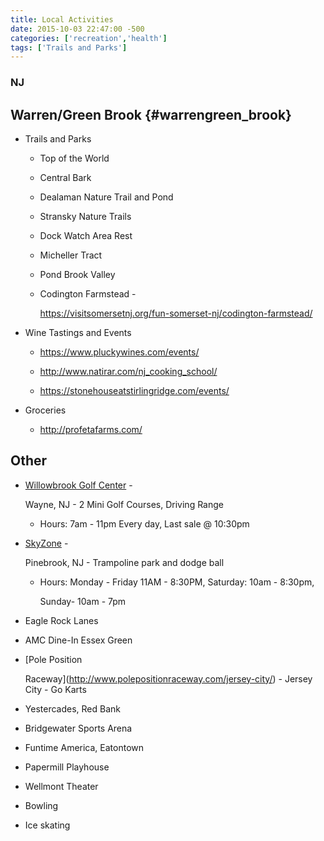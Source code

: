 ```yaml
---
title: Local Activities
date: 2015-10-03 22:47:00 -500
categories: ['recreation','health']
tags: ['Trails and Parks']
---
```


### NJ

## Warren/Green Brook {#warrengreen_brook}

-   Trails and Parks

    -   Top of the World

    -   Central Bark

    -   Dealaman Nature Trail and Pond

    -   Stransky Nature Trails

    -   Dock Watch Area Rest

    -   Micheller Tract

    -   Pond Brook Valley

    -   Codington Farmstead -

        <https://visitsomersetnj.org/fun-somerset-nj/codington-farmstead/>



-   Wine Tastings and Events

    -   <https://www.pluckywines.com/events/>

    -   <http://www.natirar.com/nj_cooking_school/>

    -   <https://stonehouseatstirlingridge.com/events/>



-   Groceries

    -   <http://profetafarms.com/>



## Other



-   [Willowbrook Golf Center](http://www.willowbrookgolfcenter.com) -

    Wayne, NJ - 2 Mini Golf Courses, Driving Range

    -   Hours: 7am - 11pm Every day, Last sale @ 10:30pm



-   [SkyZone](http://www.skyzone.com/pinebrook/About-Us/What-is-Sky-Zone) -

    Pinebrook, NJ - Trampoline park and dodge ball

    -   Hours: Monday - Friday 11AM - 8:30PM, Saturday: 10am - 8:30pm,

        Sunday- 10am - 7pm


-   Eagle Rock Lanes

-   AMC Dine-In Essex Green

-   [Pole Position

    Raceway](http://www.polepositionraceway.com/jersey-city/) - Jersey City - Go Karts


-   Yestercades, Red Bank

-   Bridgewater Sports Arena

-   Funtime America, Eatontown

-   Papermill Playhouse

-   Wellmont Theater

-   Bowling

-   Ice skating


